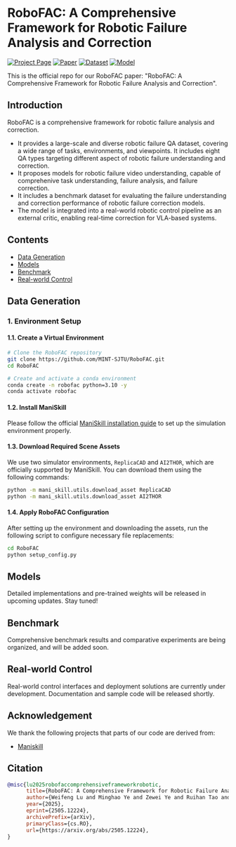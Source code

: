 # RoboFAC: A Comprehensive Framework for Robotic Failure Analysis and Correction

[![Project Page](https://img.shields.io/badge/Project-Page-blue)]() 
[![Paper](https://img.shields.io/badge/Paper-PDF-red)]()
[![Dataset](https://img.shields.io/badge/Dataset-Huggingface-green)]()
[![Model](https://img.shields.io/badge/Model-Huggingface-yellow)]()

This is the official repo for our RoboFAC paper: "RoboFAC: A Comprehensive Framework for Robotic Failure Analysis and Correction".

## Introduction

RoboFAC is a comprehensive framework for robotic failure analysis and correction. 

- It provides a large-scale and diverse robotic failure QA dataset, covering a wide range of tasks, environments, and viewpoints. It includes eight QA types targeting different aspect of robotic failure understanding and correction.
- It proposes models for robotic failure video understanding, capable of comprehenive task understanding, failure analysis, and failure correction. 
- It includes a benchmark dataset for evaluating the failure understanding and correction performance of robotic failure correction models. 
- The model is integrated into a real-world robotic control pipeline as an external critic, enabling real-time correction for VLA-based systems.

## Contents

- [Data Generation](#data-generation)
- [Models](#models)
- [Benchmark](#benchmark)
- [Real-world Control](#real-world-control)

## Data Generation

### 1. Environment Setup

#### 1.1. Create a Virtual Environment

```bash
# Clone the RoboFAC repository
git clone https://github.com/MINT-SJTU/RoboFAC.git
cd RoboFAC

# Create and activate a conda environment
conda create -n robofac python=3.10 -y
conda activate robofac
```

#### 1.2. Install ManiSkill

Please follow the official [ManiSkill installation guide](https://github.com/haosulab/ManiSkill?tab=readme-ov-file#installation) to set up the simulation environment properly.

#### 1.3. Download Required Scene Assets

We use two simulator environments, `ReplicaCAD` and `AI2THOR`, which are officially supported by ManiSkill. You can download them using the following commands:

```bash
python -m mani_skill.utils.download_asset ReplicaCAD
python -m mani_skill.utils.download_asset AI2THOR
```

#### 1.4. Apply RoboFAC Configuration

After setting up the environment and downloading the assets, run the following script to configure necessary file replacements:

```bash
cd RoboFAC
python setup_config.py
```

## Models  
Detailed implementations and pre-trained weights will be released in upcoming updates. Stay tuned!  

## Benchmark  
Comprehensive benchmark results and comparative experiments are being organized, and will be added soon.  

## Real-world Control  
Real-world control interfaces and deployment solutions are currently under development. Documentation and sample code will be released shortly.  

## Acknowledgement

We thank the following projects that parts of our code are derived from:

- [Maniskill](https://github.com/haosulab/ManiSkill)

## Citation

```bibtex
@misc{lu2025robofaccomprehensiveframeworkrobotic,
      title={RoboFAC: A Comprehensive Framework for Robotic Failure Analysis and Correction}, 
      author={Weifeng Lu and Minghao Ye and Zewei Ye and Ruihan Tao and Shuo Yang and Bo Zhao},
      year={2025},
      eprint={2505.12224},
      archivePrefix={arXiv},
      primaryClass={cs.RO},
      url={https://arxiv.org/abs/2505.12224}, 
}
```
